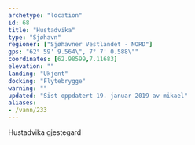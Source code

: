 ```yaml
---
archetype: "location"
id: 68
title: "Hustadvika"
type: "Sjøhavn"
regioner: ["Sjøhavner Vestlandet - NORD"]
gps: "62° 59' 9.564\", 7° 7' 0.588\""
coordinates: [62.98599,7.11683]
elevation: ""
landing: "Ukjent"
docking: "Flytebrygge"
warning: ""
updated: "Sist oppdatert 19. januar 2019 av mikael"
aliases:
- /vann/233
---
```


Hustadvika gjestegard
